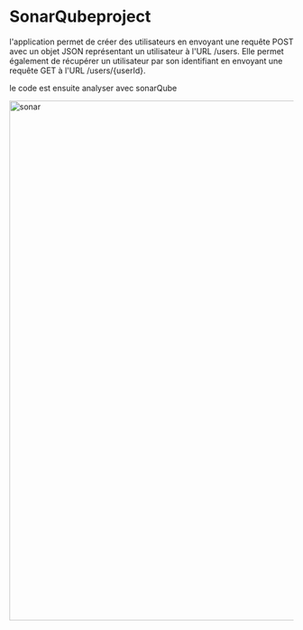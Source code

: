 # SonarQubeproject
 l'application permet de créer des utilisateurs en envoyant une requête POST 
 avec un objet JSON représentant un utilisateur à l'URL /users. Elle permet également de récupérer un utilisateur
 par son identifiant en envoyant une requête GET à l'URL /users/{userId}.

 le code est ensuite analyser avec sonarQube

 
 
 <img width="920" alt="sonar" src="https://github.com/papeseck/SonarQubeproject/assets/102872504/423af727-25b5-4aef-93d2-a25c3ebfd29e">

